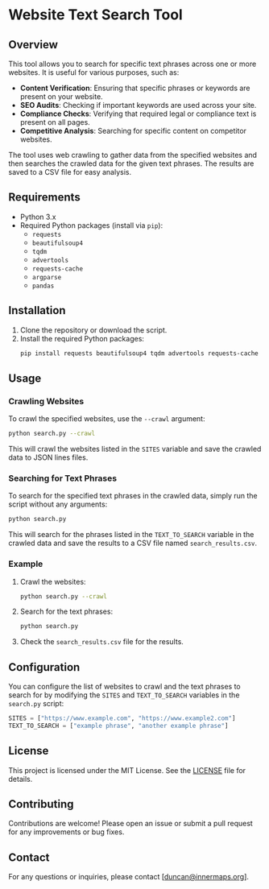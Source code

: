 # Website Text Search Tool

## Overview

This tool allows you to search for specific text phrases across one or more websites. It is useful for various purposes, such as:

- **Content Verification**: Ensuring that specific phrases or keywords are present on your website.
- **SEO Audits**: Checking if important keywords are used across your site.
- **Compliance Checks**: Verifying that required legal or compliance text is present on all pages.
- **Competitive Analysis**: Searching for specific content on competitor websites.

The tool uses web crawling to gather data from the specified websites and then searches the crawled data for the given text phrases. The results are saved to a CSV file for easy analysis.

## Requirements

- Python 3.x
- Required Python packages (install via `pip`):
  - `requests`
  - `beautifulsoup4`
  - `tqdm`
  - `advertools`
  - `requests-cache`
  - `argparse`
  - `pandas`

## Installation

1. Clone the repository or download the script.
2. Install the required Python packages:
   ```bash
   pip install requests beautifulsoup4 tqdm advertools requests-cache argparse pandas
   ```

## Usage

### Crawling Websites

To crawl the specified websites, use the `--crawl` argument:

```bash
python search.py --crawl
```

This will crawl the websites listed in the `SITES` variable and save the crawled data to JSON lines files.

### Searching for Text Phrases

To search for the specified text phrases in the crawled data, simply run the script without any arguments:

```bash
python search.py
```

This will search for the phrases listed in the `TEXT_TO_SEARCH` variable in the crawled data and save the results to a CSV file named `search_results.csv`.

### Example

1. Crawl the websites:
   ```bash
   python search.py --crawl
   ```

2. Search for the text phrases:
   ```bash
   python search.py
   ```

3. Check the `search_results.csv` file for the results.

## Configuration

You can configure the list of websites to crawl and the text phrases to search for by modifying the `SITES` and `TEXT_TO_SEARCH` variables in the `search.py` script:

```python
SITES = ["https://www.example.com", "https://www.example2.com"]
TEXT_TO_SEARCH = ["example phrase", "another example phrase"]
```

## License

This project is licensed under the MIT License. See the [LICENSE](LICENSE) file for details.

## Contributing

Contributions are welcome! Please open an issue or submit a pull request for any improvements or bug fixes.

## Contact

For any questions or inquiries, please contact [duncan@innermaps.org].
